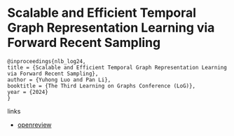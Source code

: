 # Scalable and Efficient Temporal Graph Representation Learning via Forward Recent Sampling

```
@inproceedings{nlb_log24,
title = {Scalable and Efficient Temporal Graph Representation Learning via Forward Recent Sampling},
author = {Yuhong Luo and Pan Li},
booktitle = {The Third Learning on Graphs Conference (LoG)},
year = {2024}
}
```

links
- [openreview](https://openreview.net/forum?id=wlB56RZ2df)
